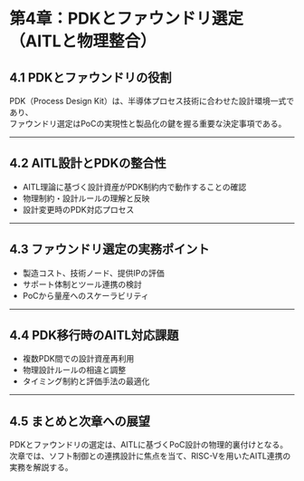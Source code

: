 # 第4章：PDKとファウンドリ選定（AITLと物理整合）

## 4.1 PDKとファウンドリの役割

PDK（Process Design Kit）は、半導体プロセス技術に合わせた設計環境一式であり、  
ファウンドリ選定はPoCの実現性と製品化の鍵を握る重要な決定事項である。

---

## 4.2 AITL設計とPDKの整合性

- AITL理論に基づく設計資産がPDK制約内で動作することの確認  
- 物理制約・設計ルールの理解と反映  
- 設計変更時のPDK対応プロセス

---

## 4.3 ファウンドリ選定の実務ポイント

- 製造コスト、技術ノード、提供IPの評価  
- サポート体制とツール連携の検討  
- PoCから量産へのスケーラビリティ

---

## 4.4 PDK移行時のAITL対応課題

- 複数PDK間での設計資産再利用  
- 物理設計ルールの相違と調整  
- タイミング制約と評価手法の最適化

---

## 4.5 まとめと次章への展望

PDKとファウンドリの選定は、AITLに基づくPoC設計の物理的裏付けとなる。  
次章では、ソフト制御との連携設計に焦点を当て、RISC-Vを用いたAITL連携の実務を解説する。
